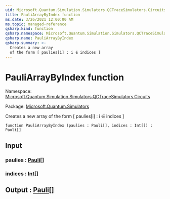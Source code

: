 ```yaml
---
uid: Microsoft.Quantum.Simulation.Simulators.QCTraceSimulators.Circuits.PauliArrayByIndex
title: PauliArrayByIndex function
ms.date: 3/26/2021 12:00:00 AM
ms.topic: managed-reference
qsharp.kind: function
qsharp.namespace: Microsoft.Quantum.Simulation.Simulators.QCTraceSimulators.Circuits
qsharp.name: PauliArrayByIndex
qsharp.summary: >-
  Creates a new array
  of the form [ paulies[i] : i ∈ indices ]
---
```


# PauliArrayByIndex function

Namespace: [Microsoft.Quantum.Simulation.Simulators.QCTraceSimulators.Circuits](xref:Microsoft.Quantum.Simulation.Simulators.QCTraceSimulators.Circuits)

Package: [Microsoft.Quantum.Simulators](https://nuget.org/packages/Microsoft.Quantum.Simulators)


Creates a new arrayof the form [ paulies[i] : i ∈ indices ]

```qsharp
function PauliArrayByIndex (paulies : Pauli[], indices : Int[]) : Pauli[]
```


## Input

### paulies : [Pauli](xref:microsoft.quantum.lang-ref.pauli)[]




### indices : [Int](xref:microsoft.quantum.lang-ref.int)[]





## Output : [Pauli](xref:microsoft.quantum.lang-ref.pauli)[]

